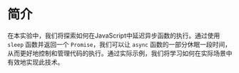 # 简介

在本实验中，我们将探索如何在JavaScript中延迟异步函数的执行。通过使用 `sleep` 函数并返回一个 `Promise`，我们可以让 `async` 函数的一部分休眠一段时间，从而更好地控制和管理代码的执行。通过实际示例，我们将学习如何在实际场景中有效地实现此技术。
